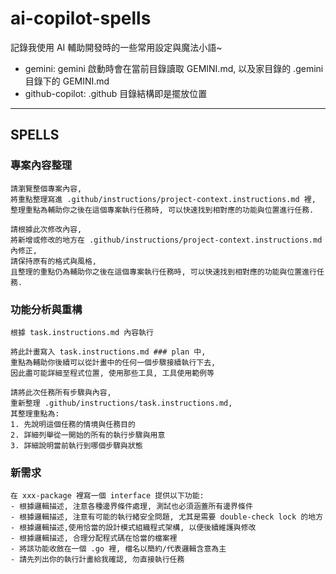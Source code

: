 # ai-copilot-spells

記錄我使用 AI 輔助開發時的一些常用設定與魔法小語~

- gemini: gemini 啟動時會在當前目錄讀取 GEMINI.md, 以及家目錄的 .gemini 目錄下的 GEMINI.md
- github-copilot: .github 目錄結構即是擺放位置

---

## SPELLS

### 專案內容整理

```
請瀏覽整個專案內容,
將重點整理寫進 .github/instructions/project-context.instructions.md 裡,
整理重點為輔助你之後在這個專案執行任務時, 可以快速找到相對應的功能與位置進行任務.
```

```
請根據此次修改內容,
將新增或修改的地方在 .github/instructions/project-context.instructions.md 內修正,
請保持原有的格式與風格,
且整理的重點仍為輔助你之後在這個專案執行任務時, 可以快速找到相對應的功能與位置進行任務.
```

### 功能分析與重構

```
根據 task.instructions.md 內容執行
```

```
將此計畫寫入 task.instructions.md ### plan 中,
重點為輔助你後續可以從計畫中的任何一個步驟接續執行下去,
因此盡可能詳細至程式位置, 使用那些工具, 工具使用範例等
```

```
請將此次任務所有步驟與內容,
重新整理 .github/instructions/task.instructions.md,
其整理重點為:
1. 先說明這個任務的情境與任務目的
2. 詳細列舉從一開始的所有的執行步驟與用意
3. 詳細說明當前執行到哪個步驟與狀態
```

### 新需求

```
在 xxx-package 裡寫一個 interface 提供以下功能:
- 根據邏輯描述, 注意各種邊界條件處理, 測試也必須涵蓋所有邊界條件
- 根據邏輯描述, 注意有可能的執行緒安全問題, 尤其是需要 double-check lock 的地方
- 根據邏輯描述,使用恰當的設計模式組織程式架構, 以便後續維護與修改
- 根據邏輯描述, 合理分配程式碼在恰當的檔案裡
- 將該功能收斂在一個 .go 裡, 檔名以簡約/代表邏輯含意為主
- 請先列出你的執行計畫給我確認, 勿直接執行任務
```
